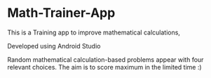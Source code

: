 # Math-Trainer-App
This is a Training app to improve mathematical calculations,

Developed using Android Studio

Random mathematical calculation-based problems appear with four relevant choices.
The aim is to score maximum in the limited time :)
